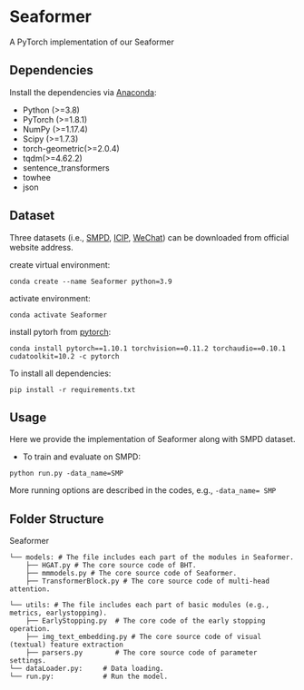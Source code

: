# Seaformer

A PyTorch implementation of our Seaformer

## Dependencies
Install the dependencies via [Anaconda](https://www.anaconda.com/):
+ Python (>=3.8)
+ PyTorch (>=1.8.1)
+ NumPy (>=1.17.4)
+ Scipy (>=1.7.3)
+ torch-geometric(>=2.0.4)
+ tqdm(>=4.62.2)
+ sentence_transformers
+ towhee
+ json

## Dataset
Three datasets (i.e., [SMPD](https://smp-challenge.com/download.html), [ICIP](https://iplab.dmi.unict.it/popularitydataset/SIPD2020CHALLENGE/train/), [WeChat](https://algo.weixin.qq.com/2021/problem-description)) can be downloaded from official website address.


create virtual environment:
```
conda create --name Seaformer python=3.9
```

activate environment:
```
conda activate Seaformer
```

install pytorh from [pytorch](https://pytorch.org/get-started/previous-versions/):
```
conda install pytorch==1.10.1 torchvision==0.11.2 torchaudio==0.10.1 cudatoolkit=10.2 -c pytorch
```

To install all dependencies:
```
pip install -r requirements.txt
```

## Usage
Here we provide the implementation of Seaformer along with SMPD dataset.

+ To train and evaluate on SMPD:
```
python run.py -data_name=SMP
```
More running options are described in the codes, e.g., `-data_name= SMP`

## Folder Structure

Seaformer

```     
└── models: # The file includes each part of the modules in Seaformer.
    ├── HGAT.py # The core source code of BHT.
    ├── mmmodels.py # The core source code of Seaformer.
    ├── TransformerBlock.py # The core source code of multi-head attention.

└── utils: # The file includes each part of basic modules (e.g., metrics, earlystopping).
    ├── EarlyStopping.py  # The core code of the early stopping operation.
    ├── img_text_embedding.py # The core source code of visual (textual) feature extraction
    ├── parsers.py        # The core source code of parameter settings. 
└── dataLoader.py:     # Data loading.
└── run.py:            # Run the model.
```
